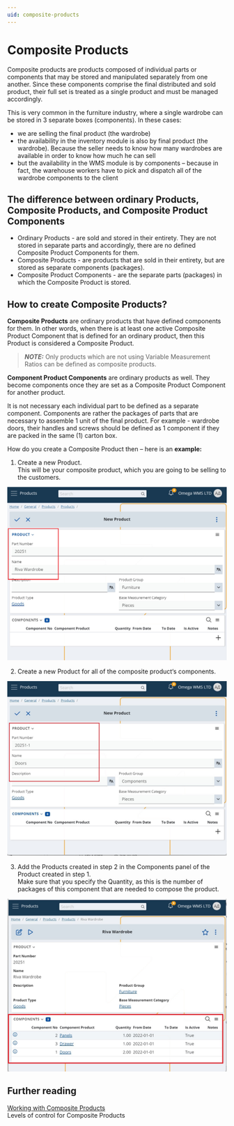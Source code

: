 ```yaml
---
uid: composite-products
---
```


# Composite Products

Composite products are products composed of individual parts or components that may be stored and manipulated separately from one another. Since these components comprise the final distributed and sold product, their full set is treated as a single product and must be managed accordingly.

This is very common in the furniture industry, where a single wardrobe can be stored in 3 separate boxes (components). In these cases:
-	we are selling the final product (the wardrobe)
-	the availability in the inventory module is also by final product (the wardrobe). Because the seller needs to know how many wardrobes are available in order to know how much he can sell
-	but the availability in the WMS module is by components – because in fact, the warehouse workers have to pick and dispatch all of the wardrobe components to the client

## The difference between ordinary Products, Composite Products, and Composite Product Components 
- Ordinary Products - are sold and stored in their entirety. They are not stored in separate parts and accordingly, there are no defined Composite Product Components for them.
- Composite Products - are products that are sold in their entirety, but are stored as separate components (packages). 
- Composite Product Components - are the separate parts (packages) in which the Composite Product is stored.

## How to create Composite Products?
**Composite Products** are ordinary products that have defined components for them. In other words, when there is at least one active Composite Product Component that is defined for an ordinary product, then this Product is considered a Composite Product. 

> **_NOTE:_** Only products which are not using Variable Measurement Ratios can be defined as composite products.

**Component Product Components** are ordinary products as well. They become components once they are set as a Composite Product Component for another product. 

It is not necessary each individual part to be defined as a separate component. Components are rather the packages of parts that are necessary to assemble 1 unit of the final product. For example - wardrobe doors, their handles and screws should be defined as 1 component if they are packed in the same (1) carton box.

How do you create a Composite Product then – here is an **example:**
1. Create a new Product.
<br/>This will be your composite product, which you are going to be selling to the customers.

![Composite Product](pictures/composite-product.png)

2. Create a new Product for all of the composite product‘s components.

![Component Product](pictures/component-product.png)

3. Add the Products created in step 2 in the Components panel of the Product created in step 1. 
<br/>Make sure that you specify the Quantity, as this is the number of packages of this component that are needed to compose the product.

![Composite Product Components](pictures/composite-product-components.png)

## Further reading
[Working with Composite Products](working-with-composite-products.md)
<br/>Levels of control for Composite Products

